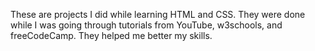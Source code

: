 These are projects I did while learning HTML and CSS. They were done while I was going through tutorials from YouTube, w3schools, and freeCodeCamp. They helped me better my skills.
